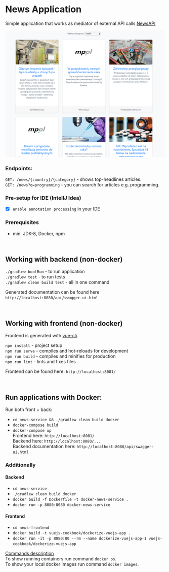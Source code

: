 # News Application

Simple application that works as mediator of external API calls [NewsAPI](https://newsapi.org/docs/endpoints/top-headlines)

![](/images/frontend.png)

### Endpoints:
`GET: /news/{country}/{category}` - shows top-headlines articles. <BR>
`GET: /news?q=programming` - you can search for articles e.g. programming.

### Pre-setup for IDE (IntellJ Idea)
- [x] `enable annotation processing` in your IDE

### Prerequisites 
- min. JDK-8, Docker, npm

<BR>

## Working with backend (non-docker)

`./gradlew bootRun` - to run application <BR>
`./gradlew test` - to run tests <BR>
`./gradlew clean build test` - all in one command <BR>

Generated documentation can be found here `http://localhost:8080/api/swagger-ui.html`

<br>

## Working with frontend (non-docker)

Frontend is generated with [vue-cli](https://cli.vuejs.org/guide/creating-a-project.html#vue-create).

`npm install` - project setup  <br>
`npm run serve` - compiles and hot-reloads for development <br>
`npm run build` - compiles and minifies for production <br>
`npm run lint` - lints and fixes files  <br>

Frontend can be found here: `http://localhost:8081/`

<br>

## Run applications with Docker:

Run both front + back: <br>
- `cd news-service && ./gradlew clean build docker` <br>
- `docker-compose build`<br>
- `docker-compose up`<br>
Frontend here: `http://localhost:8081/`<br>
Backend here: `http://localhost:8080/...`<br>
Backend documentation here: `http://localhost:8080/api/swagger-ui.html`<br>

### Additionally
#### Backend
- `cd news-service` 
- `./gradlew clean build docker`
- `docker build -f Dockerfile -t docker-news-service .`
- `docker run -p 8080:8080 docker-news-service`

#### Frontend
- `cd news-frontend`
- `docker build -t vuejs-cookbook/dockerize-vuejs-app .`
- `docker run -it -p 8080:80 --rm --name dockerize-vuejs-app-1 vuejs-cookbook/dockerize-vuejs-app`

[Commands description](https://github.com/braintelligencePL/playgrounds/tree/master/tips_tricks/docker) <br>
To show running containers run command `docker ps`. <br>
To show your local docker images run command `docker images`. <br>
